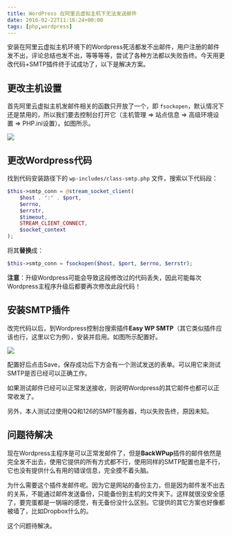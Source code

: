 ```yaml
---
title: WordPress 在阿里云虚拟主机下无法发送邮件
date: 2016-02-22T11:16:24+00:00
tags: [php,wordpress]
---
```


安装在阿里云虚拟主机环境下的Wordpress死活都发不出邮件，用户注册的邮件发不出，评论总结也发不出，等等等等，尝试了各种方法都以失败告终。今天用更改代码+SMTP插件终于试成功了，以下是解决方案。

<!-- more -->

## 更改主机设置

首先阿里云虚拟主机发邮件相关的函数只开放了一个，即 `fsockopen`，默认情况下还是禁用的，所以我们要去控制台打开它（主机管理 ⇒ 站点信息 ⇒ 高级环境设置 ⇒ PHP.ini设置）。如图所示。

![](https://static.wxsm.space/blog/48595792-3e53a900-e991-11e8-9513-b8e2070d461e.jpg)

## 更改Wordpress代码

找到代码安装路径下的 `wp-includes/class-smtp.php` 文件，搜索以下代码段：

```php
$this->smtp_conn = @stream_socket_client(
    $host . ":" . $port,
    $errno,
    $errstr,
    $timeout,
    STREAM_CLIENT_CONNECT,
    $socket_context
);
```

将其**替换**成：

```php
$this->smtp_conn = fsockopen($host, $port, $errno, $errstr);
```

**注意**：升级Wordpress可能会导致这段修改过的代码丢失，因此可能每次Wordpress主程序升级后都要再次修改此段代码！

## 安装SMTP插件

改完代码以后，到Wordpress控制台搜索插件**Easy WP SMTP**（其它类似插件应该也行，这里以它为例），安装并启用。如图所示配置好。

![](https://static.wxsm.space/blog/48595793-3eec3f80-e991-11e8-800e-e4dab8c116be.jpg)

配置好后点击Save，保存成功后下方会有一个测试发送的表单。可以用它来测试SMTP是否已经可以正确工作。

如果测试邮件已经可以正常发送接收，则说明Wordpress的其它邮件也都可以正常收发了。

另外，本人测试过使用QQ和126的SMPT服务器，均以失败告终，原因未知。

## 问题待解决

现在Wordpress主程序是可以正常发邮件了，但是**BackWPup**插件的邮件依然是完全发不出去，使用它提供的所有方式都不行，使用同样的SMTP配置也是不行，它也没有提供什么有用的错误信息，完全摸不着头脑。

为什么需要这个插件发邮件呢。因为它是网站的备份主力，但是因为邮件发不出去的关系，不能通过邮件发送备份，只能备份到主机的文件夹下。这样就很没安全感了，要完蛋都是一锅端的感觉，有无备份没什么区别。它提供的其它方案也好像都被墙了，比如Dropbox什么的。

这个问题待解决。
